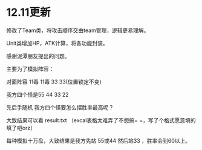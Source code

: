 # 12.11更新
修改了Team类，将攻击顺序交由team管理，逻辑更易理解。

Unit类增加HP，ATK计算，将各功能封装。

感谢泥潭朋友提出的问题。

主要为了模拟阵容：

对面阵容 11毒 11毒 33 33(位置锁定不变)

我方四个怪是55 44 33 22

先后手随机 我方四个怪要怎么摆胜率最高呢？

大致结果可以看 result.txt （excal表格太难弄了不想搞= =，写了个格式愿意填的填了吧orz）

每种模拟十万盘，大致结果是我方先站 55或44  然后站33 ，胜率会到60以上。

